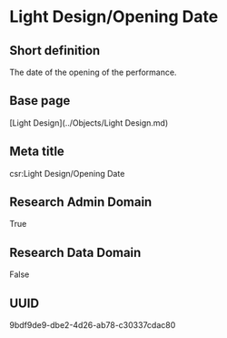 # Light Design/Opening Date
## Short definition
The date of the opening of the performance.
## Base page
[Light Design](../Objects/Light Design.md)
## Meta title
csr:Light Design/Opening Date
## Research Admin Domain
True
## Research Data Domain
False
## UUID
9bdf9de9-dbe2-4d26-ab78-c30337cdac80
